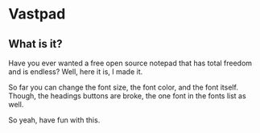 # Vastpad
## What is it?
Have you ever wanted a free open source notepad that has total freedom and is endless? Well, here it is, I made it.

So far you can change the font size, the font color, and the font itself. Though, the headings buttons are broke, the one font in the fonts list as well.

So yeah, have fun with this.
